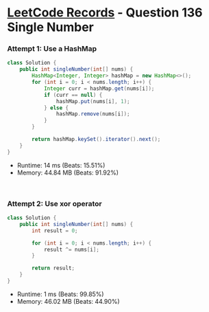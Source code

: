 # [LeetCode Records](../../README.md) - Question 136 Single Number

### Attempt 1: Use a HashMap
```java
class Solution {
    public int singleNumber(int[] nums) {
        HashMap<Integer, Integer> hashMap = new HashMap<>();
        for (int i = 0; i < nums.length; i++) {
            Integer curr = hashMap.get(nums[i]);
            if (curr == null) {
                hashMap.put(nums[i], 1);
            } else {
                hashMap.remove(nums[i]);
            }
        }

        return hashMap.keySet().iterator().next();
    }
}
```
- Runtime: 14 ms (Beats: 15.51%)
- Memory: 44.84 MB (Beats: 91.92%)

<br>

### Attempt 2: Use xor operator
```java
class Solution {
    public int singleNumber(int[] nums) {
        int result = 0;

        for (int i = 0; i < nums.length; i++) {
            result ^= nums[i];
        }

        return result;
    }
}
```
- Runtime: 1 ms (Beats: 99.85%)
- Memory: 46.02 MB (Beats: 44.90%)

<br>
